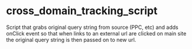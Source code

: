 # cross_domain_tracking_script
Script that grabs original query string from source (PPC, etc) and adds onClick event so that when links to an external url are clicked on main site the original query string is then passed on to new url.
